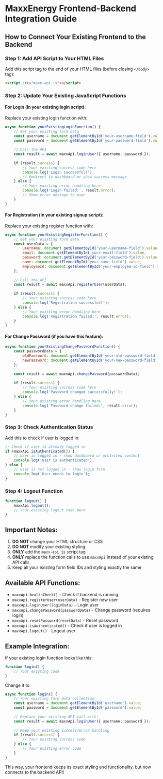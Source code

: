 # MaxxEnergy Frontend-Backend Integration Guide

## How to Connect Your Existing Frontend to the Backend

### Step 1: Add API Script to Your HTML Files

Add this script tag to the end of your HTML files (before closing `</body>` tag):

```html
<script src="maxx-api.js"></script>
```

### Step 2: Update Your Existing JavaScript Functions

#### For Login (in your existing login script):
Replace your existing login function with:

```javascript
async function yourExistingLoginFunction() {
    // Get your existing form data
    const username = document.getElementById('your-username-field').value;
    const password = document.getElementById('your-password-field').value;
    
    // Call the API
    const result = await maxxApi.loginUser({ username, password });
    
    if (result.success) {
        // Your existing success code here
        console.log('Login successful!');
        // Redirect to dashboard or show success message
    } else {
        // Your existing error handling here
        console.log('Login failed:', result.error);
        // Show error message to user
    }
}
```

#### For Registration (in your existing signup script):
Replace your existing register function with:

```javascript
async function yourExistingRegisterFunction() {
    // Get your existing form data
    const userData = {
        username: document.getElementById('your-username-field').value,
        email: document.getElementById('your-email-field').value,
        password: document.getElementById('your-password-field').value,
        name: document.getElementById('your-name-field').value,
        employeeId: document.getElementById('your-employee-id-field').value
    };
    
    // Call the API
    const result = await maxxApi.registerUser(userData);
    
    if (result.success) {
        // Your existing success code here
        console.log('Registration successful!');
    } else {
        // Your existing error handling here
        console.log('Registration failed:', result.error);
    }
}
```

#### For Change Password (if you have this feature):
```javascript
async function yourExistingChangePasswordFunction() {
    const passwordData = {
        oldPassword: document.getElementById('your-old-password-field').value,
        newPassword: document.getElementById('your-new-password-field').value
    };
    
    const result = await maxxApi.changePassword(passwordData);
    
    if (result.success) {
        // Your existing success code here
        console.log('Password changed successfully!');
    } else {
        // Your existing error handling here
        console.log('Password change failed:', result.error);
    }
}
```

### Step 3: Check Authentication Status

Add this to check if user is logged in:

```javascript
// Check if user is already logged in
if (maxxApi.isAuthenticated()) {
    // User is logged in - show dashboard or protected content
    console.log('User is authenticated');
} else {
    // User is not logged in - show login form
    console.log('User needs to login');
}
```

### Step 4: Logout Function

```javascript
function logout() {
    maxxApi.logout();
    // Your existing logout code here
}
```

## Important Notes:

1. **DO NOT** change your HTML structure or CSS
2. **DO NOT** modify your existing styling
3. **ONLY** add the `maxx-api.js` script tag
4. **ONLY** replace the function calls to use `maxxApi` instead of your existing API calls
5. Keep all your existing form field IDs and styling exactly the same

## Available API Functions:

- `maxxApi.healthCheck()` - Check if backend is running
- `maxxApi.registerUser(userData)` - Register new user
- `maxxApi.loginUser(loginData)` - Login user
- `maxxApi.changePassword(passwordData)` - Change password (requires login)
- `maxxApi.resetPassword(resetData)` - Reset password
- `maxxApi.isAuthenticated()` - Check if user is logged in
- `maxxApi.logout()` - Logout user

## Example Integration:

If your existing login function looks like this:
```javascript
function login() {
    // Your existing code
}
```

Change it to:
```javascript
async function login() {
    // Your existing form data collection
    const username = document.getElementById('username').value;
    const password = document.getElementById('password').value;
    
    // Replace your existing API call with:
    const result = await maxxApi.loginUser({ username, password });
    
    // Keep your existing success/error handling
    if (result.success) {
        // Your existing success code
    } else {
        // Your existing error code
    }
}
```

This way, your frontend keeps its exact styling and functionality, but now connects to the backend API!
